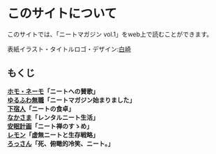 # このサイトについて

このサイトでは、「ニートマガジン vol.1」をweb上で読むことができます。

表紙イラスト・タイトルロゴ・デザイン:[白崎](https://note.com/asajifu)

## もくじ
**[ホモ・ネーモ](https://note.com/kaduma)「ニートへの賛歌」**<br>
**[ゆるふわ無職](https://note.com/yrfwmsk)「ニートマガジン始まりました」**<br>
**[下宿人](https://note.com/gesyukunin)「ニートの食卓」**<br>
**[なかさま](https://note.com/naka_yousuke)「レンタルニート生活」**<br>
**[安眠計画](https://note.com/unmi_n)「ニート禅のすゝめ」**<br>
**[レモン](https://note.com/starshoot)「虚無ニートと生存戦略」**<br>
**[ろっさん](https://note.com/zttk1996)「死、俯瞰的冷笑、ニート。」**<br>

